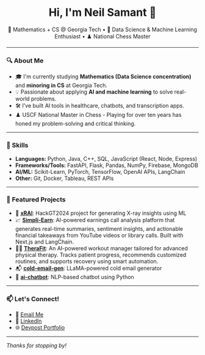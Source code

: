<h1 align="center">Hi, I'm Neil Samant 👋</h1>
<p align="center">
  📍 Mathematics + CS @ Georgia Tech • 🧠 Data Science & Machine Learning Enthusiast • ♟️ National Chess Master
</p>

---

### 🔍 About Me
- 🎓 I'm currently studying **Mathematics (Data Science concentration)** and **minoring in CS** at Georgia Tech.
- 💡 Passionate about applying **AI and machine learning** to solve real-world problems.
- 🛠️ I’ve built AI tools in healthcare, chatbots, and transcription apps.
- ♟️ USCF National Master in Chess - Playing for over ten years has honed my problem-solving and critical thinking.

---

### 🧠 Skills
- **Languages:** Python, Java, C++, SQL, JavaScript (React, Node, Express)
- **Frameworks/Tools:** FastAPI, Flask, Pandas, NumPy, Firebase, MongoDB
- **AI/ML:** Scikit-Learn, PyTorch, TensorFlow, OpenAI APIs, LangChain
- **Other:** Git, Docker, Tableau, REST APIs

---

### 🚀 Featured Projects
- 🔬 [**xRAI**](https://github.com/neilsam19/xRAI): HackGT2024 project for generating X-ray insights using ML
- 📈 [**Simpli-Earn**](https://github.com/gt-big-data/simpli-earn): AI-powered earnings call analysis platform that generates real-time summaries, sentiment insights, and actionable financial takeaways from YouTube videos or library calls. Built with Next.js and LangChain.
- 🏋️‍♂️ [**TheraFit**](https://github.com/Nehal70/FitPlan): An AI-powered workout manager tailored for advanced physical therapy. Tracks patient progress, recommends customized routines, and supports recovery using smart automation.
- 📬 [**cold-email-gen**](https://github.com/neilsam19/cold-email-gen): LLaMA-powered cold email generator
- 🧠 [**ai-chatbot**](https://github.com/neilsam19/ai-chatbot): NLP-based chatbot using Python

---

### 📫 Let's Connect!
- 📧 [Email Me](mailto:nsamant8@gatech.edu)
- 💼 [LinkedIn](https://linkedin.com/in/neil-samant)
- 🌐 [Devpost Portfolio](https://devpost.com/checkninja)

---

_Thanks for stopping by!_
